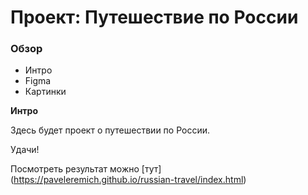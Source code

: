 # Проект: Путешествие по России

### Обзор
* Интро
* Figma
* Картинки

**Интро**

Здесь будет проект о путешествии по России.

Удачи!
 
 Посмотреть результат можно  [тут] (https://paveleremich.github.io/russian-travel/index.html)
 